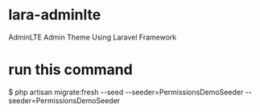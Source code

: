 # lara-adminlte
 AdminLTE Admin Theme Using Laravel Framework

# run this command
$ php artisan migrate:fresh --seed --seeder=PermissionsDemoSeeder --seeder=PermissionsDemoSeeder
